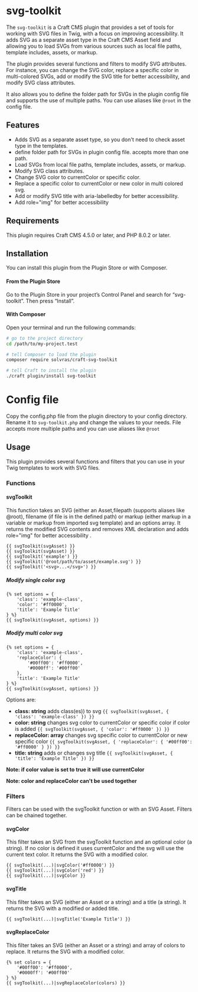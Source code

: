# svg-toolkit

The `svg-toolkit` is a Craft CMS plugin that provides a set of tools for working with SVG files in Twig, with a focus on improving accessibility. It adds SVG as a separate asset type in the Craft CMS Asset field and allowing you to load SVGs from various sources such as local file paths, template includes, assets, or markup.

The plugin provides several functions and filters to modify SVG attributes. For instance, you can change the SVG color, replace a specific color in multi-colored SVGs, add or modify the SVG title for better accessibility, and modify SVG class attributes.

It also allows you to define the folder path for SVGs in the plugin config file and supports the use of multiple paths. You can use aliases like `@root` in the config file.

## Features

- Adds SVG as a separate asset type, so you don't need to check asset type in the templates.
- define folder path for SVGs in plugin config file. accepts more than one path.
- Load SVGs from local file paths, template includes, assets, or markup.
- Modify SVG class attributes.
- Change SVG color to currentColor or specific color.
- Replace a specific color to currentColor or new color in multi colored svg.
- Add or modify SVG title with aria-labelledby for better accessibility.
- Add role="img" for better accessibility

## Requirements

This plugin requires Craft CMS 4.5.0 or later, and PHP 8.0.2 or later.

## Installation

You can install this plugin from the Plugin Store or with Composer.

#### From the Plugin Store

Go to the Plugin Store in your project’s Control Panel and search for “svg-toolkit”. Then press “Install”.

#### With Composer

Open your terminal and run the following commands:

```bash
# go to the project directory
cd /path/to/my-project.test

# tell Composer to load the plugin
composer require solvras/craft-svg-toolkit

# tell Craft to install the plugin
./craft plugin/install svg-toolkit
```
# Config file
Copy the config.php file from the plugin directory to your config directory. Rename it to `svg-toolkit.php` and change the values to your needs. File accepts more multiple paths and you can use aliases like `@root`



## Usage

This plugin provides several functions and filters that you can use in your Twig templates to work with SVG files.

### Functions

#### svgToolkit

This function takes an SVG (either an Asset,filepath (supports aliases like @root), filename (if file is in the defined path) or markup (either markup in a variable or markup from imported svg template) and an options array. It returns the modified SVG contents and removes XML declaration and adds role="img" for better accessibility .

```twig
{{ svgToolkit(svgAsset) }}
{{ svgToolkit(svgAsset) }}
{{ svgToolkit('example') }}
{{ svgToolkit('@root/path/to/asset/example.svg') }}
{{ svgToolkit('<svg>...</svg>') }}
```
##### Modify single color svg
```twig
{% set options = {
    'class': 'example-class',
    'color': '#ff0000',
    'title': 'Example Title'
} %}
{{ svgToolkit(svgAsset, options) }}
```

##### Modify multi color svg
```twig
{% set options = {
    'class': 'example-class',
    'replaceColor': {
        '#00ff00': '#ff0000',
        '#0000ff': '#00ff00'
    },
    'title': 'Example Title'
} %}
{{ svgToolkit(svgAsset, options) }}
```

Options are:
- **class: string** adds class(es)) to svg
`{{ svgToolkit(svgAsset, { 'class': 'example-class' }) }}`
- **color: string** changes svg color to currentColor or specific color if color is added
`{{ svgToolkit(svgAsset, { 'color': '#ff0000' }) }}`
- **replaceColor: array** changes svg specific color to currentColor or new specific color
`{{ svgToolkit(svgAsset, { 'replaceColor': { '#00ff00': '#ff0000' } }) }}`
- **title: string** adds or changes svg title
`{{ svgToolkit(svgAsset, { 'title': 'Example Title' }) }}`

**Note: if color value is set to true it will use currentColor**

**Note: color and replaceColor can't be used together**
### Filters

Filters can be used with the svgToolkit function or with an SVG Asset. Filters can be chained together.

#### svgColor

This filter takes an SVG from the svgToolkit function and an optional color (a string). If no color is defined it uses currentColor and the svg will use the current text color. It returns the SVG with a modified color.

```twig
{{ svgToolkit(...)|svgColor('#ff0000') }}
{{ svgToolkit(...)|svgColor('red') }}
{{ svgToolkit(...)|svgColor }}
```

#### svgTitle

This filter takes an SVG (either an Asset or a string) and a title (a string). It returns the SVG with a modified or added title.

```twig
{{ svgToolkit(...)|svgTitle('Example Title') }}
```

#### svgReplaceColor
This filter takes an SVG (either an Asset or a string) and array of colors to replace. It returns the SVG with a modified color.

```twig
{% set colors = {
    '#00ff00': '#ff0000',
    '#0000ff': '#00ff00'
} %}
{{ svgToolkit(...)|svgReplaceColor(colors) }}
```

